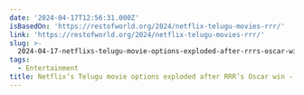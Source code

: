 ```yaml
---
date: '2024-04-17T12:56:31.000Z'
isBasedOn: 'https://restofworld.org/2024/netflix-telugu-movies-rrr/'
link: 'https://restofworld.org/2024/netflix-telugu-movies-rrr/'
slug: >-
  2024-04-17-netflixs-telugu-movie-options-exploded-after-rrrs-oscar-win-rest-of-wor
tags:
  - Entertainment
title: Netflix’s Telugu movie options exploded after RRR’s Oscar win - Rest of Wor
---
```


